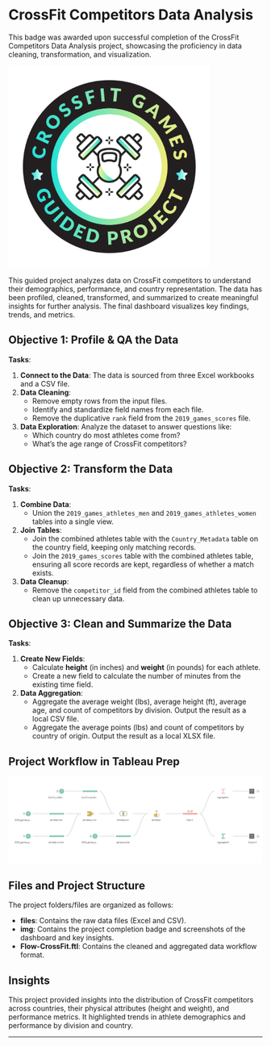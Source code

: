 # CrossFit Competitors Data Analysis

This badge was awarded upon successful completion of the CrossFit Competitors Data Analysis project, showcasing the proficiency in data cleaning, transformation, and visualization.

![Project Badge](img/cross8.png)

This guided project analyzes data on CrossFit competitors to understand their demographics, performance, and country representation. The data has been profiled, cleaned, transformed, and summarized to create meaningful insights for further analysis. The final dashboard visualizes key findings, trends, and metrics.

## Objective 1: Profile & QA the Data

**Tasks**:
1. **Connect to the Data**: The data is sourced from three Excel workbooks and a CSV file.
2. **Data Cleaning**:
   - Remove empty rows from the input files.
   - Identify and standardize field names from each file.
   - Remove the duplicative `rank` field from the `2019_games_scores` file.
3. **Data Exploration**: Analyze the dataset to answer questions like:
   - Which country do most athletes come from?
   - What’s the age range of CrossFit competitors?

## Objective 2: Transform the Data

**Tasks**:
1. **Combine Data**: 
   - Union the `2019_games_athletes_men` and `2019_games_athletes_women` tables into a single view.
2. **Join Tables**:
   - Join the combined athletes table with the `Country_Metadata` table on the country field, keeping only matching records.
   - Join the `2019_games_scores` table with the combined athletes table, ensuring all score records are kept, regardless of whether a match exists.
3. **Data Cleanup**:
   - Remove the `competitor_id` field from the combined athletes table to clean up unnecessary data.

## Objective 3: Clean and Summarize the Data

**Tasks**:
1. **Create New Fields**:
   - Calculate **height** (in inches) and **weight** (in pounds) for each athlete.
   - Create a new field to calculate the number of minutes from the existing time field.
2. **Data Aggregation**:
   - Aggregate the average weight (lbs), average height (ft), average age, and count of competitors by division. Output the result as a local CSV file.
   - Aggregate the average points (lbs) and count of competitors by country of origin. Output the result as a local XLSX file.

## Project Workflow in Tableau Prep
![Workflow](img/cross7.png)

## Files and Project Structure

The project folders/files are organized as follows:
- **files**: Contains the raw data files (Excel and CSV).
- **img**: Contains the project completion badge and screenshots of the dashboard and key insights.
- **Flow-CrossFit.ftl**: Contains the cleaned and aggregated data workflow format.

## Insights

This project provided insights into the distribution of CrossFit competitors across countries, their physical attributes (height and weight), and performance metrics. It highlighted trends in athlete demographics and performance by division and country.

---

